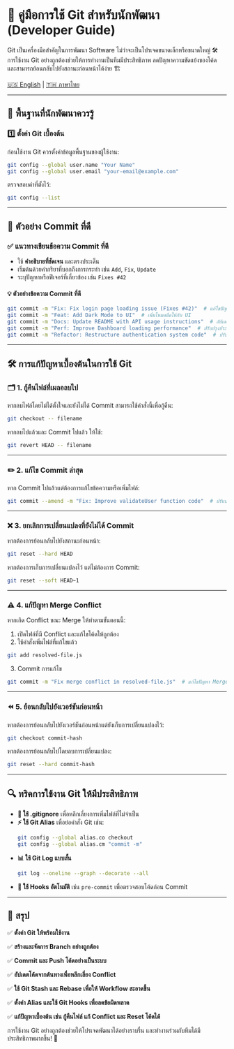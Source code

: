 # **🚀 คู่มือการใช้ Git สำหรับนักพัฒนา (Developer Guide)**

Git เป็นเครื่องมือสำคัญในการพัฒนา Software ไม่ว่าจะเป็นโปรเจคขนาดเล็กหรือขนาดใหญ่ 🛠️ การใช้งาน Git อย่างถูกต้องช่วยให้การทำงานเป็นทีมมีประสิทธิภาพ ลดปัญหาความขัดแย้งของโค้ด และสามารถย้อนกลับไปยังสถานะก่อนหน้าได้ง่าย 🏗️

[🇺🇸 English](README.md) | [🇹🇭 ภาษาไทย](README_th.md)

---

## **📌 พื้นฐานที่นักพัฒนาควรรู้**

### **1️⃣ ตั้งค่า Git เบื้องต้น**
ก่อนใช้งาน Git ควรตั้งค่าข้อมูลพื้นฐานของผู้ใช้งาน:

```sh
git config --global user.name "Your Name"
git config --global user.email "your-email@example.com"
```

ตรวจสอบค่าที่ตั้งไว้:
```sh
git config --list
```

---

## **📑 ตัวอย่าง Commit ที่ดี**

### **✅ แนวทางเขียนข้อความ Commit ที่ดี**
- ใช้ **คำอธิบายที่ชัดเจน** และตรงประเด็น
- เริ่มต้นด้วยคำกริยาที่บอกถึงการกระทำ เช่น `Add`, `Fix`, `Update`
- ระบุปัญหาหรือฟีเจอร์ที่เกี่ยวข้อง เช่น `Fixes #42`

#### **💡 ตัวอย่างข้อความ Commit ที่ดี**
```sh
git commit -m "Fix: Fix login page loading issue (Fixes #42)"  # แก้ไขปัญหาการโหลดหน้าเข้าสู่ระบบ (แก้ไข #42)
git commit -m "Feat: Add Dark Mode to UI"  # เพิ่มโหมดมืดให้กับ UI
git commit -m "Docs: Update README with API usage instructions"  # อัปเดต README พร้อมวิธีใช้งาน API
git commit -m "Perf: Improve Dashboard loading performance"  # ปรับปรุงประสิทธิภาพการโหลดของแดชบอร์ด
git commit -m "Refactor: Restructure authentication system code"  # ปรับโครงสร้างโค้ดของระบบตรวจสอบสิทธิ์
```

---

## **🛠️ การแก้ปัญหาเบื้องต้นในการใช้ Git**

### **🗂️ 1. กู้คืนไฟล์ที่เผลอลบไป**
หากลบไฟล์โดยไม่ได้ตั้งใจและยังไม่ได้ Commit สามารถใช้คำสั่งนี้เพื่อกู้คืน:
```sh
git checkout -- filename
```

หากลบไปแล้วและ Commit ไปแล้ว ให้ใช้:
```sh
git revert HEAD -- filename
```

---

### **✏️ 2. แก้ไข Commit ล่าสุด**
หาก Commit ไปแล้วแต่ต้องการแก้ไขข้อความหรือเพิ่มไฟล์:
```sh
git commit --amend -m "Fix: Improve validateUser function code"  # ปรับปรุงโค้ดฟังก์ชัน validateUser
```

---

### **❌ 3. ยกเลิกการเปลี่ยนแปลงที่ยังไม่ได้ Commit**
หากต้องการย้อนกลับไปยังสถานะก่อนหน้า:
```sh
git reset --hard HEAD
```

หากต้องการเก็บการเปลี่ยนแปลงไว้ แต่ไม่ต้องการ Commit:
```sh
git reset --soft HEAD~1
```

---

### **⚠️ 4. แก้ปัญหา Merge Conflict**
หากเกิด Conflict ขณะ Merge ให้ทำตามขั้นตอนนี้:
1. เปิดไฟล์ที่มี Conflict และแก้ไขโค้ดให้ถูกต้อง
2. ใช้คำสั่งเพิ่มไฟล์ที่แก้ไขแล้ว
```sh
git add resolved-file.js
```
3. Commit การแก้ไข
```sh
git commit -m "Fix merge conflict in resolved-file.js"  # แก้ไขปัญหา Merge Conflict ใน resolved-file.js
```

---

### **⏪ 5. ย้อนกลับไปยังเวอร์ชันก่อนหน้า**
หากต้องการย้อนกลับไปยังเวอร์ชันก่อนหน้าแต่ยังเก็บการเปลี่ยนแปลงไว้:
```sh
git checkout commit-hash
```

หากต้องการย้อนกลับไปโดยลบการเปลี่ยนแปลง:
```sh
git reset --hard commit-hash
```

---

## **🔍 ทริคการใช้งาน Git ให้มีประสิทธิภาพ**

- **🛑 ใช้ .gitignore** เพื่อหลีกเลี่ยงการเพิ่มไฟล์ที่ไม่จำเป็น
- **⚡ ใช้ Git Alias** เพื่อย่อคำสั่ง Git เช่น:
  ```sh
  git config --global alias.co checkout
  git config --global alias.cm "commit -m"
  ```
- **📊 ใช้ Git Log แบบสั้น**
  ```sh
  git log --oneline --graph --decorate --all
  ```
- **🔄 ใช้ Hooks อัตโนมัติ** เช่น `pre-commit` เพื่อตรวจสอบโค้ดก่อน Commit

---

## **🎯 สรุป**
✅ **ตั้งค่า Git ให้พร้อมใช้งาน**

✅ **สร้างและจัดการ Branch อย่างถูกต้อง**

✅ **Commit และ Push โค้ดอย่างเป็นระบบ**

✅ **อัปเดตโค้ดจากต้นทางเพื่อหลีกเลี่ยง Conflict**

✅ **ใช้ Git Stash และ Rebase เพื่อให้ Workflow สะอาดขึ้น**

✅ **ตั้งค่า Alias และใช้ Git Hooks เพื่อลดข้อผิดพลาด**

✅ **แก้ปัญหาเบื้องต้น เช่น กู้คืนไฟล์ แก้ Conflict และ Reset โค้ดได้**

การใช้งาน Git อย่างถูกต้องช่วยให้โปรเจคพัฒนาได้อย่างราบรื่น และทำงานร่วมกับทีมได้มีประสิทธิภาพมากขึ้น! 🚀
